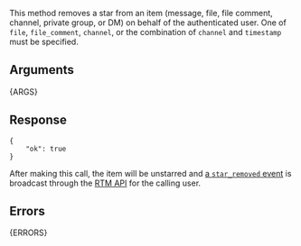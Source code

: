 
This method removes a star from an item (message, file, file comment, channel, private group, or DM) on behalf of the authenticated user.
One of `file`, `file_comment`, `channel`, or the combination of `channel` and `timestamp` must be specified.


## Arguments

{ARGS}


## Response

	{
		"ok": true
	}

After making this call, the item will be unstarred and [a `star_removed` event](/events/star_removed) is broadcast through the [RTM API](/rtm) for the calling user.


## Errors

{ERRORS}